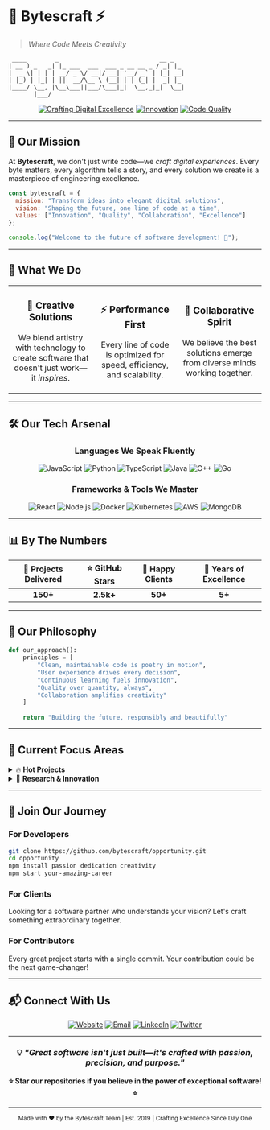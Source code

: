 # 🚀 **Bytescraft** ⚡
> *Where Code Meets Creativity*

```
 ____        _                            __ _   
| __ ) _   _| |_ ___  ___  ___ _ __ __ _ / _| |_ 
|  _ \| | | | __/ _ \/ __|/ __| '__/ _` | |_| __|
| |_) | |_| | ||  __/\__ \ (__| | | (_| |  _| |_ 
|____/ \__, |\__\___||___/\___|_|  \__,_|_|  \__|
       |___/                                     
```

<div align="center">
  
[![Crafting Digital Excellence](https://img.shields.io/badge/Crafting-Digital%20Excellence-blueviolet?style=for-the-badge)](https://github.com/bytescraft)
[![Innovation](https://img.shields.io/badge/Innovation-∞-ff6b6b?style=for-the-badge)](https://github.com/bytescraft)
[![Code Quality](https://img.shields.io/badge/Code%20Quality-Premium-4ecdc4?style=for-the-badge)](https://github.com/bytescraft)

</div>

---

## 🎯 **Our Mission**

At **Bytescraft**, we don't just write code—we *craft digital experiences*. Every byte matters, every algorithm tells a story, and every solution we create is a masterpiece of engineering excellence.

```javascript
const bytescraft = {
  mission: "Transform ideas into elegant digital solutions",
  vision: "Shaping the future, one line of code at a time",
  values: ["Innovation", "Quality", "Collaboration", "Excellence"]
};

console.log("Welcome to the future of software development! 🌟");
```

---

## 🌟 **What We Do**

<table>
<tr>
<td width="33%" align="center">

### 🎨 **Creative Solutions**
We blend artistry with technology to create software that doesn't just work—it *inspires*.

</td>
<td width="33%" align="center">

### ⚡ **Performance First**
Every line of code is optimized for speed, efficiency, and scalability.

</td>
<td width="33%" align="center">

### 🤝 **Collaborative Spirit**
We believe the best solutions emerge from diverse minds working together.

</td>
</tr>
</table>

---

## 🛠️ **Our Tech Arsenal**

<div align="center">

### **Languages We Speak Fluently**
![JavaScript](https://img.shields.io/badge/JavaScript-F7DF1E?style=flat-square&logo=javascript&logoColor=black)
![Python](https://img.shields.io/badge/Python-3776AB?style=flat-square&logo=python&logoColor=white)
![TypeScript](https://img.shields.io/badge/TypeScript-007ACC?style=flat-square&logo=typescript&logoColor=white)
![Java](https://img.shields.io/badge/Java-ED8B00?style=flat-square&logo=java&logoColor=white)
![C++](https://img.shields.io/badge/C++-00599C?style=flat-square&logo=c%2B%2B&logoColor=white)
![Go](https://img.shields.io/badge/Go-00ADD8?style=flat-square&logo=go&logoColor=white)

### **Frameworks & Tools We Master**
![React](https://img.shields.io/badge/React-20232A?style=flat-square&logo=react&logoColor=61DAFB)
![Node.js](https://img.shields.io/badge/Node.js-43853D?style=flat-square&logo=node.js&logoColor=white)
![Docker](https://img.shields.io/badge/Docker-2496ED?style=flat-square&logo=docker&logoColor=white)
![Kubernetes](https://img.shields.io/badge/Kubernetes-326ce5?style=flat-square&logo=kubernetes&logoColor=white)
![AWS](https://img.shields.io/badge/AWS-232F3E?style=flat-square&logo=amazon-aws&logoColor=white)
![MongoDB](https://img.shields.io/badge/MongoDB-4EA94B?style=flat-square&logo=mongodb&logoColor=white)

</div>

---

## 📊 **By The Numbers**

<div align="center">

| 🎯 Projects Delivered | ⭐ GitHub Stars | 🤝 Happy Clients | 🚀 Years of Excellence |
|:---------------------:|:---------------:|:-----------------:|:----------------------:|
| **150+** | **2.5k+** | **50+** | **5+** |

</div>

---

## 🎨 **Our Philosophy**

```python
def our_approach():
    principles = [
        "Clean, maintainable code is poetry in motion",
        "User experience drives every decision",
        "Continuous learning fuels innovation",
        "Quality over quantity, always",
        "Collaboration amplifies creativity"
    ]
    
    return "Building the future, responsibly and beautifully"
```

---

## 🌈 **Current Focus Areas**

<details>
<summary>🔥 <strong>Hot Projects</strong></summary>

- **AI-Powered Development Tools** - Making developers 10x more productive
- **Cloud-Native Applications** - Scalable solutions for the modern web
- **Developer Experience Platforms** - Because great tools create great software
- **Open Source Contributions** - Giving back to the community that raised us

</details>

<details>
<summary>🔬 <strong>Research & Innovation</strong></summary>

- Machine Learning integration in everyday applications
- Quantum computing preparation and research
- Sustainable software development practices
- Next-generation user interface paradigms

</details>

---

## 🤝 **Join Our Journey**

### **For Developers**
```bash
git clone https://github.com/bytescraft/opportunity.git
cd opportunity
npm install passion dedication creativity
npm start your-amazing-career
```

### **For Clients**
Looking for a software partner who understands your vision? Let's craft something extraordinary together.

### **For Contributors**
Every great project starts with a single commit. Your contribution could be the next game-changer!

---

## 📬 **Connect With Us**

<div align="center">

[![Website](https://img.shields.io/badge/🌐-Website-blue?style=for-the-badge)](https://bytescraft.dev)
[![Email](https://img.shields.io/badge/📧-hello@bytescraft.dev-red?style=for-the-badge)](mailto:hello@bytescraft.dev)
[![LinkedIn](https://img.shields.io/badge/LinkedIn-0077B5?style=for-the-badge&logo=linkedin&logoColor=white)](https://linkedin.com/company/bytescraft)
[![Twitter](https://img.shields.io/badge/Twitter-1DA1F2?style=for-the-badge&logo=twitter&logoColor=white)](https://twitter.com/bytescraft)

</div>

---

<div align="center">

### 💡 *"Great software isn't just built—it's crafted with passion, precision, and purpose."*

**⭐ Star our repositories if you believe in the power of exceptional software! ⭐**

---

<sub>Made with ❤️ by the Bytescraft Team | Est. 2019 | Crafting Excellence Since Day One</sub>

</div>
